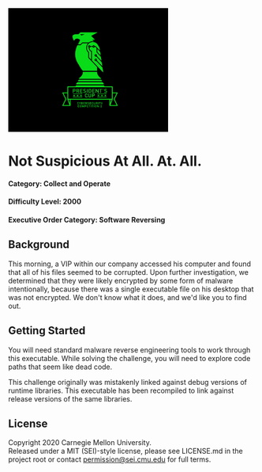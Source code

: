 <img src="../../pc1-logo.png" height="250px">

# Not Suspicious At All. At. All.
#### Category: Collect and Operate
#### Difficulty Level: 2000
#### Executive Order Category: Software Reversing

## Background

This morning, a VIP within our company accessed his computer and found that all of his files seemed to be corrupted.
Upon further investigation, we determined that they were likely encrypted by some form of malware intentionally, because
there was a single executable file on his desktop that was not encrypted. We don't know what it does, and we'd like you
to find out.

## Getting Started

You will need standard malware reverse engineering tools to work through this executable. While solving the challenge,
you will need to explore code paths that seem like dead code.

This challenge originally was mistakenly linked against debug versions of runtime libraries. This executable has been
recompiled to link against release versions of the same libraries.

## License
Copyright 2020 Carnegie Mellon University.  
Released under a MIT (SEI)-style license, please see LICENSE.md in the project root or contact permission@sei.cmu.edu for full terms.

